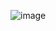 ![image](https://github.com/Rahul-chaurasiya/Leetcode-Practice-Problem/assets/77222540/1172bf69-8162-45b4-a301-404ba4ee38db)
